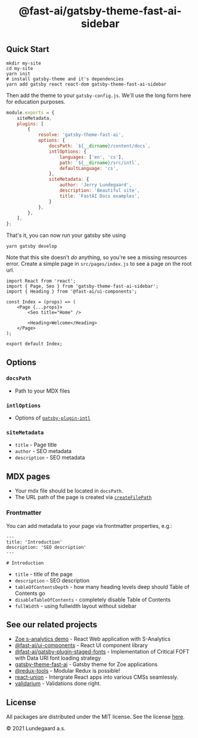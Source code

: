 <h1 align="center">@fast-ai/gatsby-theme-fast-ai-sidebar</h1>

#

## Quick Start

```shell
mkdir my-site
cd my-site
yarn init
# install gatsby-theme and it's dependencies
yarn add gatsby react react-dom gatsby-theme-fast-ai-sidebar
```

Then add the theme to your `gatsby-config.js`. We'll use the long form
here for education purposes.

```js
module.exports = {
	siteMetadata,
	plugins: [
		{
			resolve: 'gatsby-theme-fast-ai',
			options: {
				docsPath: `${__dirname}/content/docs`,
				intlOptions: {
					languages: ['en', 'cs'],
					path: `${__dirname}/src/intl`,
					defaultLanguage: 'cs',
				},
				siteMetadata: {
					author: 'Jerry Lundegaard',
					description: 'Beautiful site',
					title: 'FastAI Docs examples',
				}
			},
		},
	],
};
```

That's it, you can now run your gatsby site using

```shell
yarn gatsby develop
```

Note that this site doesn't _do_ anything, so you're see a missing
resources error. Create a simple page in `src/pages/index.js` to see a
page on the root url.

```
import React from 'react';
import { Page, Seo } from 'gatsby-theme-fast-ai-sidebar';
import { Heading } from '@fast-ai/ui-components';

const Index = (props) => (
	<Page {...props}>
		<Seo title="Home" />

		<Heading>Welcome</Heading>
	</Page>
);

export default Index;
```

## Options

### `docsPath`
- Path to your MDX files

### `intlOptions`
- Options of [`gatsby-plugin-intl`](https://github.com/wiziple/gatsby-plugin-intl)

### `siteMetadata`

- `title` - Page title
- `author` - SEO metadata
- `description` - SEO metadata

## MDX pages
- Your mdx file should be located in `docsPath`.
- The URL path of the page is created via [`createFilePath`](https://www.gatsbyjs.com/plugins/gatsby-source-filesystem/#createfilepath)

### Frontmatter

You can add metadata to your page via frontmatter properties, e.g.:
```
---
title: 'Introduction'
description: 'SEO description'
---

# Introduction
```

- `title` - title of the page
- `description` - SEO description
- `tableOfContentsDepth` - how many heading levels deep should Table of Contents go
- `disableTableOfContents` - completely disable Table of Contents
- `fullWidth` - using fullwidth layout without sidebar

## See our related projects

- [Zoe s-analytics demo](https://github.com/lundegaard/fast-ai-zoe-demo) - React Web application with S-Analytics
- [@fast-ai/ui-components](https://github.com/lundegaard/gatsby-theme-fast-ai/tree/master/ui-components) - React UI component library
- [@fast-ai/gatsby-plugin-staged-fonts](https://github.com/lundegaard/gatsby-theme-fast-ai/tree/master/packages/gatsby-plugin-staged-fonts) - Implementation of Critical FOFT with Data URI font loading strategy
- [gatsby-theme-fast-ai](https://github.com/lundegaard/gatsby-theme-fast-ai) - Gatsby theme for Zoe applications
- [@redux-tools](https://github.com/lundegaard/redux-tools) - Modular Redux is possible!
- [react-union](https://github.com/lundegaard/react-union) - Intergrate React apps into various CMSs seamlessly.
- [validarium](https://github.com/lundegaard/validarium) - Validations done right.

## License

All packages are distributed under the MIT license. See the license [here](https://github.com/lundegaard/gatsby-theme-fast-ai/blob/master/LICENSE).

© 2021 Lundegaard a.s.
